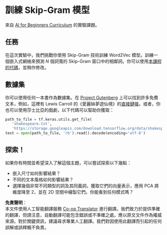 <!--
CO_OP_TRANSLATOR_METADATA:
{
  "original_hash": "5130f01fdc5ebb83032b23d489027aac",
  "translation_date": "2025-08-24T21:47:47+00:00",
  "source_file": "lessons/5-NLP/15-LanguageModeling/lab/README.md",
  "language_code": "hk"
}
-->
# 訓練 Skip-Gram 模型

來自 [AI for Beginners Curriculum](https://github.com/microsoft/ai-for-beginners) 的實驗課題。

## 任務

在這次實驗中，我們挑戰你使用 Skip-Gram 技術訓練 Word2Vec 模型。訓練一個嵌入式網絡來預測 $N$ 個詞寬的 Skip-Gram 窗口中的相鄰詞。你可以使用[本課程的代碼](../../../../../../lessons/5-NLP/15-LanguageModeling/CBoW-TF.ipynb)，並稍作修改。

## 數據集

你可以使用任何一本書作為數據集。在 [Project Gutenberg](https://www.gutenberg.org/) 上可以找到許多免費文本，例如，這裡有 Lewis Carroll 的《愛麗絲夢遊仙境》的[直接鏈接](https://www.gutenberg.org/files/11/11-0.txt)。或者，你也可以使用莎士比亞的戲劇，以下代碼可以幫助你獲取：

```python
path_to_file = tf.keras.utils.get_file(
   'shakespeare.txt', 
   'https://storage.googleapis.com/download.tensorflow.org/data/shakespeare.txt')
text = open(path_to_file, 'rb').read().decode(encoding='utf-8')
```

## 探索！

如果你有時間並希望深入了解這個主題，可以嘗試探索以下幾點：

* 嵌入尺寸如何影響結果？
* 不同的文本風格如何影響結果？
* 選擇幾個非常不同類型的詞及其同義詞，獲取它們的向量表示，應用 PCA 將維度降至 2，並在 2D 空間中繪製它們。你能看到任何模式嗎？

**免責聲明**：  
本文件使用人工智能翻譯服務 [Co-op Translator](https://github.com/Azure/co-op-translator) 進行翻譯。我們致力於提供準確的翻譯，但請注意，自動翻譯可能包含錯誤或不準確之處。應以原文文件作為權威來源。對於關鍵資訊，建議尋求專業人工翻譯。我們對因使用此翻譯而引起的任何誤解或誤釋概不負責。